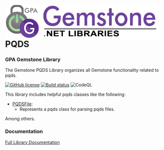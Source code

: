 <img align="right" src="img/gemstone-wide-600.png" alt="gemstone logo">

# PQDS
### GPA Gemstone Library

The Gemstone PQDS Library organizes all Gemstone functionality related to pqds.

[![GitHub license](https://img.shields.io/github/license/gemstone/pqds?color=4CC61E)](https://github.com/gemstone/pqds/blob/master/LICENSE)
[![Build status](https://ci.appveyor.com/api/projects/status/oogjobrbqdc65gpb?svg=true)](https://ci.appveyor.com/project/wbernest/pqds)
![CodeQL](https://github.com/gemstone/pqds/workflows/CodeQL/badge.svg)

This library includes helpful pqds classes like the following:

* [PQDSFile](https://gemstone.github.io/pqds/help/html/N_Gemstone_PQDS.htm):
  * Represents a pqds class for parsing pqds files.

Among others.

### Documentation
[Full Library Documentation](https://gemstone.github.io/pqds/help)
